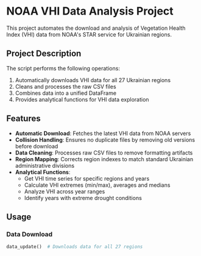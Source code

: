 # NOAA VHI Data Analysis Project

This project automates the download and analysis of Vegetation Health Index (VHI) data from NOAA's STAR service for Ukrainian regions.

## Project Description

The script performs the following operations:
1. Automatically downloads VHI data for all 27 Ukrainian regions
2. Cleans and processes the raw CSV files
3. Combines data into a unified DataFrame
4. Provides analytical functions for VHI data exploration

## Features

- **Automatic Download**: Fetches the latest VHI data from NOAA servers
- **Collision Handling**: Ensures no duplicate files by removing old versions before download
- **Data Cleaning**: Processes raw CSV files to remove formatting artifacts
- **Region Mapping**: Corrects region indexes to match standard Ukrainian administrative divisions
- **Analytical Functions**:
  - Get VHI time series for specific regions and years
  - Calculate VHI extremes (min/max), averages and medians
  - Analyze VHI across year ranges
  - Identify years with extreme drought conditions

## Usage

### Data Download
```python
data_update()  # Downloads data for all 27 regions

